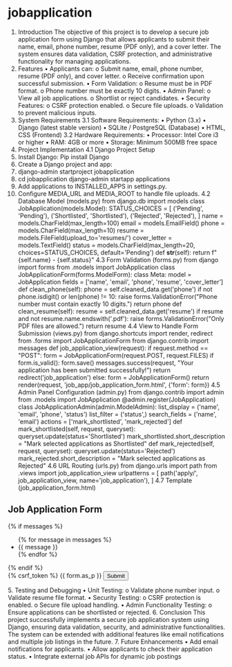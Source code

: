 # jobapplication
1. Introduction
The objective of this project is to develop a secure job application form using Django that 
allows applicants to submit their name, email, phone number, resume (PDF only), and a 
cover letter. The system ensures data validation, CSRF protection, and administrative 
functionality for managing applications.
2. Features
• Applicants can:
o Submit name, email, phone number, resume (PDF only), and cover letter.
o Receive confirmation upon successful submission.
• Form Validation:
o Resume must be in PDF format.
o Phone number must be exactly 10 digits.
• Admin Panel:
o View all job applications.
o Shortlist or reject candidates.
• Security Features:
o CSRF protection enabled.
o Secure file uploads.
o Validation to prevent malicious inputs.
3. System Requirements
3.1 Software Requirements:
• Python (3.x)
• Django (latest stable version)
• SQLite / PostgreSQL (Database)
• HTML, CSS (Frontend)
3.2 Hardware Requirements:
• Processor: Intel Core i3 or higher
• RAM: 4GB or more
• Storage: Minimum 500MB free space
4. Project Implementation
4.1 Django Project Setup
1. Install Django:
Pip install Django
2. Create a Django project and app:
3. django-admin startproject jobapplication
4. cd jobapplication
django-admin startapp applications
5. Add applications to INSTALLED_APPS in settings.py.
6. Configure MEDIA_URL and MEDIA_ROOT to handle file uploads.
4.2 Database Model (models.py)
from django.db import models
class JobApplication(models.Model):
 STATUS_CHOICES = [
 ('Pending', 'Pending'),
 ('Shortlisted', 'Shortlisted'),
 ('Rejected', 'Rejected'),
 ]
 name = models.CharField(max_length=100)
 email = models.EmailField()
 phone = models.CharField(max_length=10)
 resume = models.FileField(upload_to='resumes/')
 cover_letter = models.TextField()
 status = models.CharField(max_length=20, choices=STATUS_CHOICES, 
default='Pending')
 def __str__(self):
 return f"{self.name} - {self.status}"
4.3 Form Validation (forms.py)
from django import forms
from .models import JobApplication
class JobApplicationForm(forms.ModelForm):
 class Meta:
 model = JobApplication
 fields = ['name', 'email', 'phone', 'resume', 'cover_letter']
 def clean_phone(self):
 phone = self.cleaned_data.get('phone')
 if not phone.isdigit() or len(phone) != 10:
 raise forms.ValidationError("Phone number must contain exactly 
10 digits.")
 return phone
 def clean_resume(self):
 resume = self.cleaned_data.get('resume')
 if resume and not resume.name.endswith('.pdf'):
 raise forms.ValidationError("Only PDF files are allowed.")
 return resume
4.4 View to Handle Form Submission (views.py)
from django.shortcuts import render, redirect
from .forms import JobApplicationForm
from django.contrib import messages
def job_application_view(request):
 if request.method == "POST":
 form = JobApplicationForm(request.POST, request.FILES)
 if form.is_valid():
 form.save()
 messages.success(request, "Your application has been submitted 
successfully!")
 return redirect('job_application')
 else:
 form = JobApplicationForm()
 return render(request, 'job_app/job_application_form.html', {'form': 
form})
4.5 Admin Panel Configuration (admin.py)
from django.contrib import admin
from .models import JobApplication
@admin.register(JobApplication)
class JobApplicationAdmin(admin.ModelAdmin):
 list_display = ('name', 'email', 'phone', 'status')
 list_filter = ('status',)
 search_fields = ('name', 'email')
 actions = ['mark_shortlisted', 'mark_rejected']
 def mark_shortlisted(self, request, queryset):
 queryset.update(status='Shortlisted')
 mark_shortlisted.short_description = "Mark selected applications as 
Shortlisted"
 def mark_rejected(self, request, queryset):
 queryset.update(status='Rejected')
 mark_rejected.short_description = "Mark selected applications as 
Rejected"
4.6 URL Routing (urls.py)
from django.urls import path
from .views import job_application_view
urlpatterns = [
 path('apply/', job_application_view, name='job_application'),
]
4.7 Template (job_application_form.html)
<!DOCTYPE html>
<html lang="en">
<head>
 <meta charset="UTF-8">
 <meta name="viewport" content="width=device-width, initial-scale=1.0">
 <title>Job Application</title>
</head>
<body>
 <h2>Job Application Form</h2>
 {% if messages %}
 <ul>
 {% for message in messages %}
 <li>{{ message }}</li>
 {% endfor %}
 </ul>
 {% endif %}
 <form method="post" enctype="multipart/form-data">
 {% csrf_token %}
 {{ form.as_p }}
 <button type="submit">Submit</button>
 </form>
</body>
</html>
5. Testing and Debugging
• Unit Testing:
o Validate phone number input.
o Validate resume file format.
• Security Testing:
o CSRF protection is enabled.
o Secure file upload handling.
• Admin Functionality Testing:
o Ensure applications can be shortlisted or rejected.
6. Conclusion
This project successfully implements a secure job application system using Django, 
ensuring data validation, security, and administrative functionalities. The system can be 
extended with additional features like email notifications and multiple job listings in the 
future.
7. Future Enhancements
• Add email notifications for applicants.
• Allow applicants to check their application status.
• Integrate external job APIs for dynamic job postings
